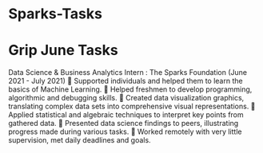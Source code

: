 # Sparks-Tasks
# Grip June Tasks

Data Science & Business Analytics Intern : The Sparks Foundation (June 2021 - July 2021)
 Supported individuals and helped them to learn the basics of Machine Learning.
 Helped freshmen to develop programming, algorithmic and debugging skills.
 Created data visualization graphics, translating complex data sets into comprehensive visual representations.
 Applied statistical and algebraic techniques to interpret key points from gathered data.
 Presented data science findings to peers, illustrating progress made during various tasks.
 Worked remotely with very little supervision, met daily deadlines and goals.
